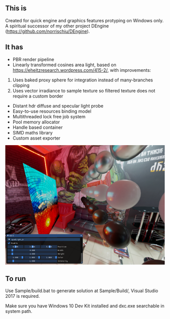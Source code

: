 ## This is
Created for quick engine and graphics features protyping on Windows only. A spiritual successor of my other project DEngine (https://github.com/norrischiu/DEngine). 

## It has
- PBR render pipeline
- Linearly transformed cosines area light, based on https://eheitzresearch.wordpress.com/415-2/, with improvements:
1. Uses baked proxy sphere for integration instead of many-branches clipping
2. Uses vector irradiance to sample texture so filtered texture does not require a custom border
- Distant hdr diffuse and specular light probe
- Easy-to-use resources binding model
- Multithreaded lock free job system
- Pool memory allocator
- Handle based container
- SIMD maths library
- Custom asset exporter

![screenshot](screenshot.png)

## To run
Use Sample/build.bat to generate solution at Sample/Build/, Visual Studio 2017 is required. 

Make sure you have Windows 10 Dev Kit installed and dxc.exe searchable in system path.
